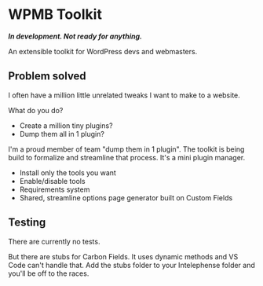 # WPMB Toolkit

**_In development. Not ready for anything._**

An extensible toolkit for WordPress devs and webmasters.

## Problem solved

I often have a million little unrelated tweaks I want to make to a website.

What do you do?

- Create a million tiny plugins?
- Dump them all in 1 plugin?

I'm a proud member of team "dump them in 1 plugin". The toolkit is being build to formalize and streamline that process. It's a mini plugin manager.

- Install only the tools you want
- Enable/disable tools
- Requirements system
- Shared, streamline options page generator built on Custom Fields

## Testing

There are currently no tests.

But there are stubs for Carbon Fields. It uses dynamic methods and VS Code can't handle that. Add the stubs folder to your Intelephense folder and you'll be off to the races.

